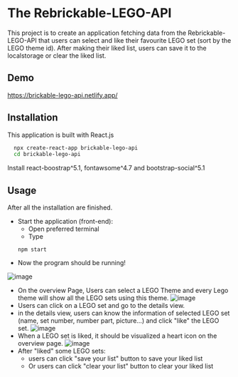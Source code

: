 # The Rebrickable-LEGO-API

This project is to create an application fetching data from the Rebrickable-LEGO-API that users can select and like their favourite LEGO set (sort by the LEGO theme id). After making their liked list, users can save it to the localstorage or clear the liked list.

## Demo

https://brickable-lego-api.netlify.app/

## Installation

This application is built with React.js

```bash
  npx create-react-app brickable-lego-api
  cd brickable-lego-api
```

Install react-boostrap^5.1, fontawsome^4.7 and bootstrap-social^5.1

## Usage

After all the installation are finished.

- Start the application (front-end):
  - Open preferred terminal
  - Type
  ```
  npm start
  ```
- Now the program should be running!

![image](https://user-images.githubusercontent.com/82447776/150860419-154fb02c-f3cf-4d20-b7f9-276b0f0e3ab2.png)

- On the overview Page, Users can select a LEGO Theme and every Lego theme will show all the LEGO sets using this theme.
  ![image](https://user-images.githubusercontent.com/82447776/150860784-cbda5892-2dce-4b4d-b691-09c020fb4729.png)
- Users can click on a LEGO set and go to the details view.
- in the details view, users can know the information of selected LEGO set (name, set number, number part, picture...) and click "like" the LEGO set.
  ![image](https://user-images.githubusercontent.com/82447776/150860900-adb53c01-cbe5-45c3-b264-4744beef3c3a.png)
- When a LEGO set is liked, it should be visualized a heart icon on the overview page.
  ![image](https://user-images.githubusercontent.com/82447776/150861241-f9cc7263-cc38-425c-9276-0f9c76476e9e.png)
- After "liked" some LEGO sets:
  - users can click "save your list" button to save your liked list
  - Or users can click "clear your list" button to clear your liked list
